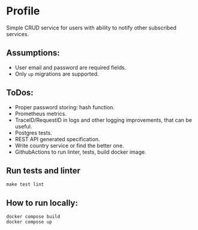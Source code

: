 # Profile
Simple CRUD service for users with ability to notify other subscribed services.

## Assumptions:
- User email and password are required fields.
- Only `up` migrations are supported.

## ToDos:
- Proper password storing: hash function.
- Prometheus metrics.
- TraceID/RequestID in logs and other logging improvements, that can be useful. 
- Postgres tests.
- REST API generated specification. 
- Write country service or find the better one.
- GithubActions to run linter, tests, build docker image.

## Run tests and linter
`make test lint`

## How to run locally:
```
docker compose build
docker compose up
```
